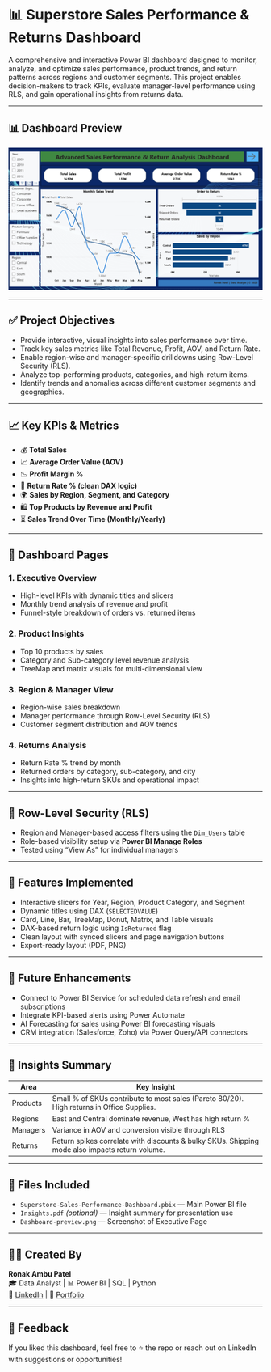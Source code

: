 # 📊 Superstore Sales Performance & Returns Dashboard

A comprehensive and interactive Power BI dashboard designed to monitor, analyze, and optimize sales performance, product trends, and return patterns across regions and customer segments. This project enables decision-makers to track KPIs, evaluate manager-level performance using RLS, and gain operational insights from returns data.

---

## 📊 Dashboard Preview

![Dashboard Preview](./dashboard-preview.png)

---

## ✅ Project Objectives

- Provide interactive, visual insights into sales performance over time.
- Track key sales metrics like Total Revenue, Profit, AOV, and Return Rate.
- Enable region-wise and manager-specific drilldowns using Row-Level Security (RLS).
- Analyze top-performing products, categories, and high-return items.
- Identify trends and anomalies across different customer segments and geographies.

---

## 📈 Key KPIs & Metrics

- 💰 **Total Sales**  
- 📈 **Average Order Value (AOV)**  
- 📉 **Profit Margin %**  
- 🔁 **Return Rate % (clean DAX logic)**  
- 🌍 **Sales by Region, Segment, and Category**  
- 🛍️ **Top Products by Revenue and Profit**  
- ⏳ **Sales Trend Over Time (Monthly/Yearly)**

---

## 🧩 Dashboard Pages

### 1. **Executive Overview**
- High-level KPIs with dynamic titles and slicers
- Monthly trend analysis of revenue and profit
- Funnel-style breakdown of orders vs. returned items

### 2. **Product Insights**
- Top 10 products by sales
- Category and Sub-category level revenue analysis
- TreeMap and matrix visuals for multi-dimensional view

### 3. **Region & Manager View**
- Region-wise sales breakdown
- Manager performance through Row-Level Security (RLS)
- Customer segment distribution and AOV trends

### 4. **Returns Analysis**
- Return Rate % trend by month
- Returned orders by category, sub-category, and city
- Insights into high-return SKUs and operational impact

---

## 🔐 Row-Level Security (RLS)

- Region and Manager-based access filters using the `Dim_Users` table
- Role-based visibility setup via **Power BI Manage Roles**
- Tested using “View As” for individual managers

---

## 🎨 Features Implemented

- Interactive slicers for Year, Region, Product Category, and Segment
- Dynamic titles using DAX (`SELECTEDVALUE`)
- Card, Line, Bar, TreeMap, Donut, Matrix, and Table visuals
- DAX-based return logic using `IsReturned` flag
- Clean layout with synced slicers and page navigation buttons
- Export-ready layout (PDF, PNG)

---

## 🔄 Future Enhancements

- Connect to Power BI Service for scheduled data refresh and email subscriptions
- Integrate KPI-based alerts using Power Automate
- AI Forecasting for sales using Power BI forecasting visuals
- CRM integration (Salesforce, Zoho) via Power Query/API connectors

---

## 🧠 Insights Summary

| Area | Key Insight |
|------|-------------|
| Products | Small % of SKUs contribute to most sales (Pareto 80/20). High returns in Office Supplies. |
| Regions | East and Central dominate revenue, West has high return % |
| Managers | Variance in AOV and conversion visible through RLS |
| Returns | Return spikes correlate with discounts & bulky SKUs. Shipping mode also impacts return volume. |

---

## 📁 Files Included

- `Superstore-Sales-Performance-Dashboard.pbix` — Main Power BI file
- `Insights.pdf` *(optional)* — Insight summary for presentation use
- `Dashboard-preview.png` — Screenshot of Executive Page

---

## 👨‍💻 Created By

**Ronak Ambu Patel**  
🎓 Data Analyst | 📊 Power BI | SQL | Python  
🔗 [LinkedIn](https://www.linkedin.com/in/ronak171990) | 💼 [Portfolio](https://github.com/ronak171990)

---

## 📢 Feedback

If you liked this dashboard, feel free to ⭐ the repo or reach out on LinkedIn with suggestions or opportunities!
